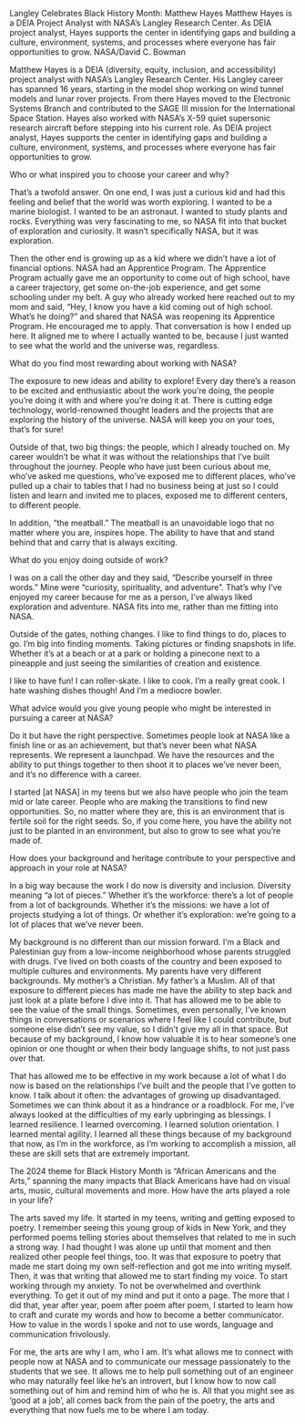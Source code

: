 Langley Celebrates Black History Month: Matthew Hayes 
 Matthew Hayes is a DEIA Project Analyst with NASA’s Langley Research Center. As DEIA project analyst, Hayes supports the center in identifying gaps and building a culture, environment, systems, and processes where everyone has fair opportunities to grow. NASA/David C. Bowman

Matthew Hayes is a DEIA (diversity, equity, inclusion, and accessibility) project analyst with NASA’s Langley Research Center. His Langley career has spanned 16 years, starting in the model shop working on wind tunnel models and lunar rover projects. From there Hayes moved to the Electronic Systems Branch and contributed to the SAGE III mission for the International Space Station. Hayes also worked with NASA’s X-59 quiet supersonic research aircraft before stepping into his current role. As DEIA project analyst, Hayes supports the center in identifying gaps and building a culture, environment, systems, and processes where everyone has fair opportunities to grow.

Who or what inspired you to choose your career and why?

That’s a twofold answer. On one end, I was just a curious kid and had this feeling and belief that the world was worth exploring. I wanted to be a marine biologist. I wanted to be an astronaut. I wanted to study plants and rocks. Everything was very fascinating to me, so NASA fit into that bucket of exploration and curiosity. It wasn’t specifically NASA, but it was exploration.

Then the other end is growing up as a kid where we didn’t have a lot of financial options. NASA had an Apprentice Program. The Apprentice Program actually gave me an opportunity to come out of high school, have a career trajectory, get some on-the-job experience, and get some schooling under my belt. A guy who already worked here reached out to my mom and said, “Hey, I know you have a kid coming out of high school. What’s he doing?” and shared that NASA was reopening its Apprentice Program. He encouraged me to apply. That conversation is how I ended up here. It aligned me to where I actually wanted to be, because I just wanted to see what the world and the universe was, regardless.

What do you find most rewarding about working with NASA?

The exposure to new ideas and ability to explore! Every day there’s a reason to be excited and enthusiastic about the work you’re doing, the people you’re doing it with and where you’re doing it at. There is cutting edge technology, world-renowned thought leaders and the projects that are exploring the history of the universe. NASA will keep you on your toes, that’s for sure!

Outside of that, two big things: the people, which I already touched on. My career wouldn’t be what it was without the relationships that I’ve built throughout the journey. People who have just been curious about me, who’ve asked me questions, who’ve exposed me to different places, who’ve pulled up a chair to tables that I had no business being at just so I could listen and learn and invited me to places, exposed me to different centers, to different people.

In addition, “the meatball.” The meatball is an unavoidable logo that no matter where you are, inspires hope. The ability to have that and stand behind that and carry that is always exciting.

What do you enjoy doing outside of work?

I was on a call the other day and they said, “Describe yourself in three words.” Mine were “curiosity, spirituality, and adventure”. That’s why I’ve enjoyed my career because for me as a person, I’ve always liked exploration and adventure. NASA fits into me, rather than me fitting into NASA.

Outside of the gates, nothing changes. I like to find things to do, places to go. I’m big into finding moments. Taking pictures or finding snapshots in life. Whether it’s at a beach or at a park or holding a pinecone next to a pineapple and just seeing the similarities of creation and existence.

I like to have fun! I can roller-skate. I like to cook. I’m a really great cook. I hate washing dishes though! And I’m a mediocre bowler.

What advice would you give young people who might be interested in pursuing a career at NASA?

Do it but have the right perspective. Sometimes people look at NASA like a finish line or as an achievement, but that’s never been what NASA represents. We represent a launchpad. We have the resources and the ability to put things together to then shoot it to places we’ve never been, and it’s no difference with a career.

I started [at NASA] in my teens but we also have people who join the team mid or late career. People who are making the transitions to find new opportunities. So, no matter where they are, this is an environment that is fertile soil for the right seeds. So, if you come here, you have the ability not just to be planted in an environment, but also to grow to see what you’re made of.

How does your background and heritage contribute to your perspective and approach in your role at NASA?

In a big way because the work I do now is diversity and inclusion. Diversity meaning “a lot of pieces.” Whether it’s the workforce: there’s a lot of people from a lot of backgrounds. Whether it’s the missions: we have a lot of projects studying a lot of things. Or whether it’s exploration: we’re going to a lot of places that we’ve never been.

My background is no different than our mission forward. I’m a Black and Palestinian guy from a low-income neighborhood whose parents struggled with drugs. I’ve lived on both coasts of the country and been exposed to multiple cultures and environments. My parents have very different backgrounds. My mother’s a Christian. My father’s a Muslim. All of that exposure to different pieces has made me have the ability to step back and just look at a plate before I dive into it. That has allowed me to be able to see the value of the small things. Sometimes, even personally, I’ve known things in conversations or scenarios where I feel like I could contribute, but someone else didn’t see my value, so I didn’t give my all in that space. But because of my background, I know how valuable it is to hear someone’s one opinion or one thought or when their body language shifts, to not just pass over that.

That has allowed me to be effective in my work because a lot of what I do now is based on the relationships I’ve built and the people that I’ve gotten to know. I talk about it often: the advantages of growing up disadvantaged. Sometimes we can think about it as a hindrance or a roadblock. For me, I’ve always looked at the difficulties of my early upbringing as blessings. I learned resilience. I learned overcoming. I learned solution orientation. I learned mental agility. I learned all these things because of my background that now, as I’m in the workforce, as I’m working to accomplish a mission, all these are skill sets that are extremely important.

The 2024 theme for Black History Month is “African Americans and the Arts,” spanning the many impacts that Black Americans have had on visual arts, music, cultural movements and more. How have the arts played a role in your life?

The arts saved my life. It started in my teens, writing and getting exposed to poetry. I remember seeing this young group of kids in New York, and they performed poems telling stories about themselves that related to me in such a strong way. I had thought I was alone up until that moment and then realized other people feel things, too. It was that exposure to poetry that made me start doing my own self-reflection and got me into writing myself. Then, it was that writing that allowed me to start finding my voice. To start working through my anxiety. To not be overwhelmed and overthink everything. To get it out of my mind and put it onto a page. The more that I did that, year after year, poem after poem after poem, I started to learn how to craft and curate my words and how to become a better communicator. How to value in the words I spoke and not to use words, language and communication frivolously.

For me, the arts are why I am, who I am. It’s what allows me to connect with people now at NASA and to communicate our message passionately to the students that we see. It allows me to help pull something out of an engineer who may naturally feel like he’s an introvert, but I know how to now call something out of him and remind him of who he is. All that you might see as ‘good at a job’, all comes back from the pain of the poetry, the arts and everything that now fuels me to be where I am today.